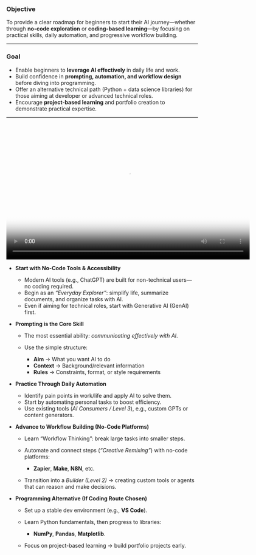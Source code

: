 

### **Objective**

To provide a clear roadmap for beginners to start their AI journey—whether through **no-code exploration** or **coding-based learning**—by focusing on practical skills, daily automation, and progressive workflow building.

---

### **Goal**

* Enable beginners to **leverage AI effectively** in daily life and work.
* Build confidence in **prompting, automation, and workflow design** before diving into programming.
* Offer an alternative technical path (Python + data science libraries) for those aiming at developer or advanced technical roles.
* Encourage **project-based learning** and portfolio creation to demonstrate practical expertise.

---
<video width="640" height="360" controls poster="../thumbnail.png">
  <source src="../How_to_Learn_AI_in_2025.mp4" type="video/mp4">
</video>

* **Start with No-Code Tools & Accessibility**

  * Modern AI tools (e.g., ChatGPT) are built for non-technical users—no coding required.
  * Begin as an *“Everyday Explorer”*: simplify life, summarize documents, and organize tasks with AI.
  * Even if aiming for technical roles, start with Generative AI (GenAI) first.

* **Prompting is the Core Skill**

  * The most essential ability: *communicating effectively with AI*.
  * Use the simple structure:

    * **Aim** → What you want AI to do
    * **Context** → Background/relevant information
    * **Rules** → Constraints, format, or style requirements

* **Practice Through Daily Automation**

  * Identify pain points in work/life and apply AI to solve them.
  * Start by automating personal tasks to boost efficiency.
  * Use existing tools (*AI Consumers / Level 3*), e.g., custom GPTs or content generators.

* **Advance to Workflow Building (No-Code Platforms)**

  * Learn “Workflow Thinking”: break large tasks into smaller steps.
  * Automate and connect steps (*“Creative Remixing”*) with no-code platforms:

    * **Zapier**, **Make**, **N8N**, etc.
  * Transition into a *Builder (Level 2)* → creating custom tools or agents that can reason and make decisions.

* **Programming Alternative (If Coding Route Chosen)**

  * Set up a stable dev environment (e.g., **VS Code**).
  * Learn Python fundamentals, then progress to libraries:

    * **NumPy**, **Pandas**, **Matplotlib**.
  * Focus on project-based learning → build portfolio projects early.


